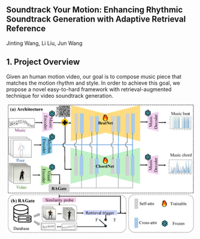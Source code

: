 ## Soundtrack Your Motion: Enhancing Rhythmic Soundtrack Generation with Adaptive Retrieval Reference
Jinting Wang, Li Liu, Jun Wang
## 1. Project Overview
Given an human motion video, our goal is to compose music piece that matches the motion rhythm and style. In order to achieve this goal, we propose a novel easy-to-hard framework with retrieval-augmented technique for video soundtrack generation. 
<p align="center">
	<img src="pipeline.png" width="700">
